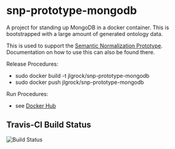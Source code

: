# snp-prototype-mongodb
A project for standing up MongoDB in a docker container.  This is bootstrapped with a large amount of generated ontology data.

This is used to support the [Semantic Normalization Prototype](https://github.com/jlgrock/snp-prototype).  Documentation on how to use this can also be found there.  

Release Procedures:
  - sudo docker build -t jlgrock/snp-prototype-mongodb
  - sudo docker push jlgrock/snp-prototype-mongodb

Run Procedures:
  - see [Docker Hub](https://registry.hub.docker.com/u/jlgrock/snp-prototype-mongodb/)

Travis-CI Build Status
---------------------
![Build Status](https://travis-ci.org/Deloitte-VA/snp-prototype-mongodb.svg?branch=master)
